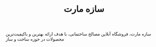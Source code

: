 ﻿---
layout: post
title: سازه مارت
name_en: sazemart
company_slug: sazemart
logo: 
cover: 
company_count:
founded:
location: ""
total_review: 
total_interview: 
salary_avg: 
salary_min: 
salary_max: 
rate: 
view_count: 
industry: معماری و عمران
city: تهران, تهران
size_en: S
size: 11-50 نفر
site: https://sazemart.com
---

سازه مارت، فروشگاه آنلاین مصالح ساختمانی، با هدف ارائه بهترین و باکیفیت‌ترین محصولات در حوزه ساخت و ساز